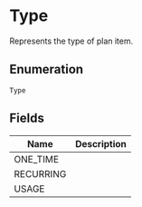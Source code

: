 # Type

Represents the type of plan item.

## Enumeration

`Type`

## Fields

| Name | Description |
|  --- | --- |
| ONE_TIME |  |
| RECURRING |  |
| USAGE |  |
